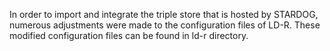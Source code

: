 In order to import and integrate the triple store that is hosted by STARDOG, numerous adjustments were made to the configuration files of LD-R. These modified configuration files can be found in ld-r directory.   